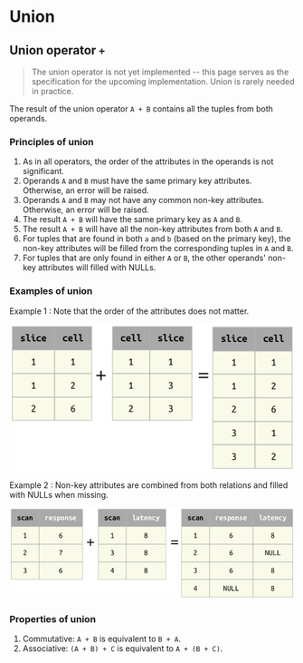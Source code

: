 # Union

## Union operator `+`
> The union operator is not yet implemented -- this page serves as the specification for the upcoming implementation.  Union is rarely needed in practice.

The result of the union operator `A + B` contains all the tuples from both operands.

### Principles of union
1. As in all operators, the order of the attributes in the operands is not significant.
1. Operands `A` and `B` must have the same primary key attributes.  Otherwise, an error will be raised.
2. Operands `A` and `B` may not have any common non-key attributes.  Otherwise, an error will be raised.
3. The result `A + B` will have the same primary key as `A` and `B`.
4. The result `A + B` will have all the non-key attributes from both `A` and `B`.
5. For tuples that are found in both `a` and `b` (based on the primary key), the non-key attributes will be filled from the corresponding tuples in `A` and `B`.
6. For tuples that are only found in either `A` or `B`, the other operands' non-key attributes will filled with NULLs.

### Examples of union

Example 1
:  Note that the order of the attributes does not matter.

![](../_static/img/union-example1.png)

Example 2
: Non-key attributes are combined from both relations and filled with NULLs when missing.

![](../_static/img/union-example2.png)

### Properties of union

1. Commutative: `A + B` is equivalent to `B + A`.
2. Associative: `(A + B) + C` is equivalent to `A + (B + C)`.
